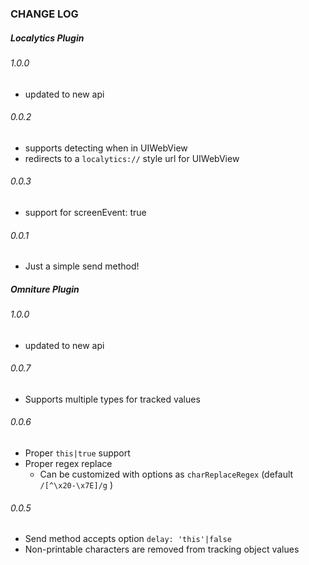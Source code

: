 ### CHANGE LOG
##### Localytics Plugin
###### 1.0.0
* updated to new api

###### 0.0.2
* supports detecting when in UIWebView
* redirects to a `localytics://` style url for UIWebView

###### 0.0.3
* support for screenEvent: true

###### 0.0.1
* Just a simple send method!

##### Omniture Plugin
###### 1.0.0
* updated to new api

###### 0.0.7
* Supports multiple types for tracked values

###### 0.0.6
* Proper `this|true` support
* Proper regex replace
  * Can be customized with options as `charReplaceRegex` (default `/[^\x20-\x7E]/g` )

###### 0.0.5
* Send method accepts option `delay: 'this'|false`
* Non-printable characters are removed from tracking object values
